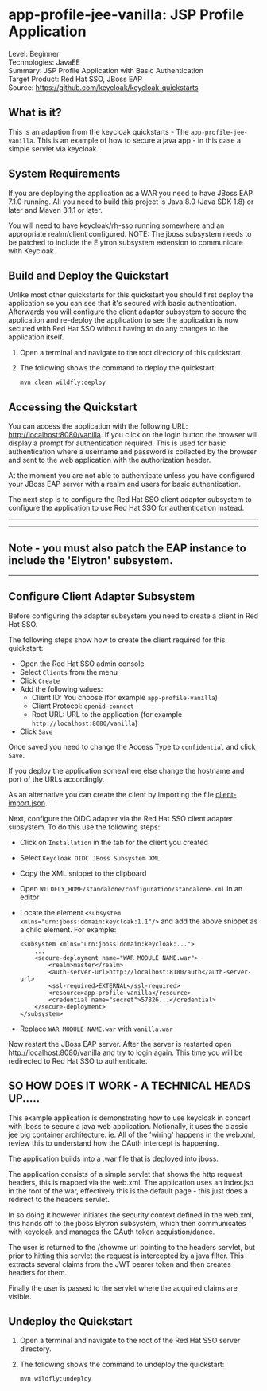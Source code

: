 app-profile-jee-vanilla: JSP Profile Application
================================================

Level: Beginner  
Technologies: JavaEE  
Summary: JSP Profile Application with Basic Authentication  
Target Product: Red Hat SSO, JBoss EAP  
Source: <https://github.com/keycloak/keycloak-quickstarts>  


What is it?
-----------

This is an adaption from the keycloak quickstarts - The `app-profile-jee-vanilla`.
This is an example of how to secure a java app - in this case a simple servlet via keycloak.


System Requirements
-------------------

If you are deploying the application as a WAR you need to have JBoss EAP 7.1.0 running.
All you need to build this project is Java 8.0 (Java SDK 1.8) or later and Maven 3.1.1 or later.

You will need to have keycloak/rh-sso running somewhere and an appropriate realm/client configured.
NOTE: The jboss subsystem needs to be patched to include the Elytron subsystem extension to communicate with Keycloak.

Build and Deploy the Quickstart
-------------------------------

Unlike most other quickstarts for this quickstart you should first deploy the application so you can see that
it's secured with basic authentication. Afterwards you will configure the client adapter subsystem to secure the
application and re-deploy the application to see the application is now secured with Red Hat SSO without having to do
any changes to the application itself.

1. Open a terminal and navigate to the root directory of this quickstart.

2. The following shows the command to deploy the quickstart:

   ````
   mvn clean wildfly:deploy
   ````


Accessing the Quickstart
----------------------

You can access the application with the following URL: <http://localhost:8080/vanilla>. If you click on the
login button the browser will display a prompt for authentication required. This is used for basic authentication where
a username and password is collected by the browser and sent to the web application with the authorization header.

At the moment you are not able to authenticate unless you have configured your JBoss EAP server with a realm and users
for basic authentication.

The next step is to configure the Red Hat SSO client adapter subsystem to configure the application to use Red Hat SSO for
authentication instead.

-------------------------------------------------------------------------------
-------------------------------------------------------------------------------
Note - you must also patch the EAP instance to include the 'Elytron' subsystem.
-------------------------------------------------------------------------------
-------------------------------------------------------------------------------

Configure Client Adapter Subsystem
----------------------------------

Before configuring the adapter subsystem you need to create a client in Red Hat SSO.

The following steps show how to create the client required for this quickstart:

* Open the Red Hat SSO admin console
* Select `Clients` from the menu
* Click `Create`
* Add the following values:
  * Client ID: You choose (for example `app-profile-vanilla`)
  * Client Protocol: `openid-connect`
  * Root URL: URL to the application (for example `http://localhost:8080/vanilla`)
* Click `Save`

Once saved you need to change the Access Type to `confidential` and click `Save`.

If you deploy the application somewhere else change the hostname and port of the URLs accordingly.

As an alternative you can create the client by importing the file [client-import.json](config/client-import.json).

Next, configure the OIDC adapter via the Red Hat SSO client adapter subsystem. To do this use the following steps:

* Click on `Installation` in the tab for the client you created
* Select `Keycloak OIDC JBoss Subsystem XML`
* Copy the XML snippet to the clipboard
* Open `WILDFLY_HOME/standalone/configuration/standalone.xml` in an editor
* Locate the element `<subsystem xmlns="urn:jboss:domain:keycloak:1.1"/>` and add the above snippet as a child element. For example:

  ```` //with out the patch mentioned above you will not see this!!!
  <subsystem xmlns="urn:jboss:domain:keycloak:...">
      ...
      <secure-deployment name="WAR MODULE NAME.war">
          <realm>master</realm>          
          <auth-server-url>http://localhost:8180/auth</auth-server-url>
          <ssl-required>EXTERNAL</ssl-required>
          <resource>app-profile-vanilla</resource>
          <credential name="secret">57826...</credential>
      </secure-deployment>
  </subsystem>
  ````

* Replace `WAR MODULE NAME.war` with `vanilla.war`

Now restart the JBoss EAP server. After the server is restarted open <http://localhost:8080/vanilla> and try
to login again. This time you will be redirected to Red Hat SSO to authenticate.


SO HOW DOES IT WORK - A TECHNICAL HEADS UP.....
----------------------------------
This example application is demonstrating how to use keycloak in concert with jboss to secure a java web application.
Notionally, it uses the classic jee big container architecture. ie. All of the 'wiring' happens in the web.xml, 
review this to understand how the OAuth intercept is happening.

The application builds into a .war file that is deployed into jboss. 

The application consists of a simple servlet that shows the http request headers, this is mapped via the web.xml.
The application uses an index.jsp in the root of the war, effectively this is the default page - this just does a redirect to the headers servlet. 

In so doing it however initiates the security context defined in the web.xml, this hands off to the jboss Elytron subsystem, 
which then communicates with keycloak and manages the OAuth token acquistion/dance.

The user is returned to the /showme url pointing to the headers servlet, but prior to hitting this servlet the request is  intercepted by a java filter.
This extracts several claims from the JWT bearer token and then creates headers for them.

Finally the user is passed to the servlet where the acquired claims are visible.

Undeploy the Quickstart
--------------------

1. Open a terminal and navigate to the root of the Red Hat SSO server directory.

2. The following shows the command to undeploy the quickstart:

   ````
   mvn wildfly:undeploy
   ````
